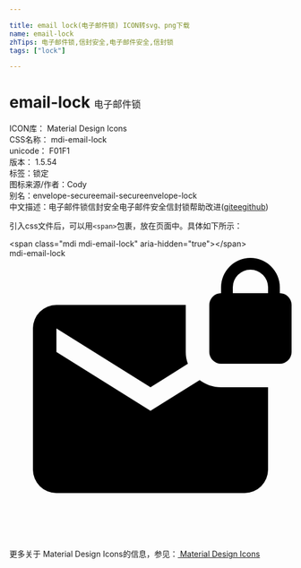 ```yaml
---

title: email lock(电子邮件锁) ICON转svg、png下载
name: email-lock
zhTips: 电子邮件锁,信封安全,电子邮件安全,信封锁
tags: ["lock"]

---
```


# email-lock  <small style="font-size: 60%;font-weight: 100">电子邮件锁</small>


<div class="detail-page">
<p>
<span>
ICON库：
<span class="badge-secondary badge">Material Design Icons</span> 
</span>
<br/>
<span>
CSS名称：
<span class="badge-secondary badge">mdi-email-lock</span> 
</span>
<br/>
<span>
unicode：
<span class="badge-secondary badge">F01F1</span> 
<copy-btn content='F01F1' btn-title=""></copy-btn>
<copy-btn :content='String.fromCodePoint(parseInt("F01F1", 16))' btn-title="复制U"></copy-btn>
</span>
<br/>
<span>
版本：
<span class="badge-secondary badge">1.5.54</span> 
</span><br/><span>标签：<span class="badge-light badge"><router-link to="/tags/lock.html">锁定</router-link></span></span>
<br/>
<span>图标来源/作者：<span class="badge-light badge">Cody</span></span> 
<br/>
<span>别名：<span class="badge-light badge">envelope-secure</span><span class="badge-light badge">email-secure</span><span class="badge-light badge">envelope-lock</span></span><br/><span class="zh-detail">中文描述：<span class="badge-primary badge">电子邮件锁</span><span class="badge-primary badge">信封安全</span><span class="badge-primary badge">电子邮件安全</span><span class="badge-primary badge">信封锁</span><span class="help-link"><span>帮助改进</span>(<a href="https://gitee.com/liuwave/icon-helper/edit/master/json/material/email-lock.json" target="_blank" rel="noopener noreferrer">gitee</a><a href="https://github.com/liuwave/icon-helper/edit/master/json/material/email-lock.json" target="_blank" rel="noopener noreferrer">github</a></span>)</span><br/>
</p>
</div>
<div class="alert alert-dark">
  <i class="mdi mdi-email-lock mdi-48px"></i>
  <i class="mdi mdi-email-lock mdi-36px"></i>
  <i class="mdi mdi-email-lock mdi-24px"></i>
  <i class="mdi mdi-email-lock mdi-18px"></i>
</div>
<div>
  <p>引入css文件后，可以用<code>&lt;span&gt;</code>包裹，放在页面中。具体如下所示：    
  </p>
  <div class="alert alert-primary" style="font-size: 14px">
    &lt;span class="mdi mdi-email-lock" aria-hidden="true"&gt;&lt;/span&gt;
    <copy-btn content='<span class="mdi mdi-email-lock" aria-hidden="true"></span>'></copy-btn>
  </div>
  <div class="alert alert-secondary">
    <i class="mdi mdi-email-lock"
    style="font-size: 24px"
    aria-hidden="true"></i> mdi-email-lock
    <copy-btn content="mdi-email-lock" btn-title="复制图标名称"></copy-btn>
  </div>
</div>
<div id="svg" class="svg-wrap">
<svg xmlns="http://www.w3.org/2000/svg" viewBox="0 0 24 24"><path d="M20.5,0A2.5,2.5 0 0,1 23,2.5V3A1,1 0 0,1 24,4V8A1,1 0 0,1 23,9H18A1,1 0 0,1 17,8V4A1,1 0 0,1 18,3V2.5A2.5,2.5 0 0,1 20.5,0M12,11L4,6V8L12,13L16.18,10.39C16.69,10.77 17.32,11 18,11H22V18A2,2 0 0,1 20,20H4A2,2 0 0,1 2,18V6A2,2 0 0,1 4,4H15V8C15,8.36 15.06,8.7 15.18,9L12,11M20.5,1A1.5,1.5 0 0,0 19,2.5V3H22V2.5A1.5,1.5 0 0,0 20.5,1Z" /></svg>
</div>
<detail full-name='mdi-email-lock'></detail>
    
<div><p>更多关于 Material Design Icons的信息，参见：<a target="_blank" href="https://iconhelper.cn/material.html"> Material Design Icons</a>
</p></div>
